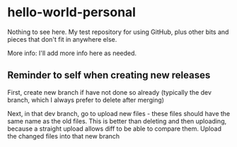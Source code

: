 # hello-world-personal
Nothing to see here. My test repository for using GitHub, plus other bits and pieces that don't fit in anywhere else.

More info: I'll add more info here as needed.

## Reminder to self when creating new releases
First, create new branch if have not done so already (typically the dev branch, which I always prefer to delete after merging)

Next, in that dev branch, go to upload new files - these files should have the same name as the old files. This is better than deleting and then uploading, because a straight upload allows diff to be able to compare them. Upload the changed files into that new branch
